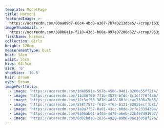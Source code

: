 ```yaml
---
template: ModelPage
title: Harmoni
featuredImage: >-
  https://ucarecdn.com/00aa89d7-66c4-4bc0-a387-7b7e0213dbe5/-/crop/1632x1117/0,257/-/preview/
imageThumbnail: >-
  https://ucarecdn.com/388b6a1e-f210-43d5-b60e-097e07208d62/-/crop/953x1625/339,42/-/preview/
firstName: Harmoni
collection: Girls
height: 126cm
measurementType: bust
bust: 58cm
waist: 55cm
hips: 64.5cm
size: '6'
shoeSize: '10.5'
hair: Brown
eyes: Brown
imagePortfolio:
  - image: 'https://ucarecdn.com/1d48591e-597b-4586-94d1-8260e55ff214/'
  - image: 'https://ucarecdn.com/13d86f00-7f1b-4528-bfdc-8c1d4770f486/'
  - image: 'https://ucarecdn.com/12c3ef53-387d-4df8-86fc-cae7396a7b35/'
  - image: 'https://ucarecdn.com/558f7572-f61b-4f6a-b121-82856ecffb81/'
  - image: 'https://ucarecdn.com/1a9a7f57-0a01-43cc-b0de-9cfe23394394/'
  - image: 'https://ucarecdn.com/9a96ab01-a40a-4d79-a6eb-22b4e7d939b7/'
  - image: 'https://ucarecdn.com/6d02bda8-2826-4920-89b6-06e16858f27a/'
---
```


